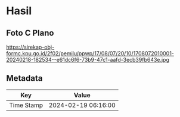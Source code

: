 # Hasil

## Foto C Plano

https://sirekap-obj-formc.kpu.go.id/2f02/pemilu/ppwp/17/08/07/20/10/1708072010001-20240218-182534--e61dc6f6-73b9-47c1-aafd-3ecb39fb643e.jpg


## Metadata

| Key        | Value               |
| ---------- | ------------------- |
| Time Stamp | 2024-02-19 06:16:00 |



